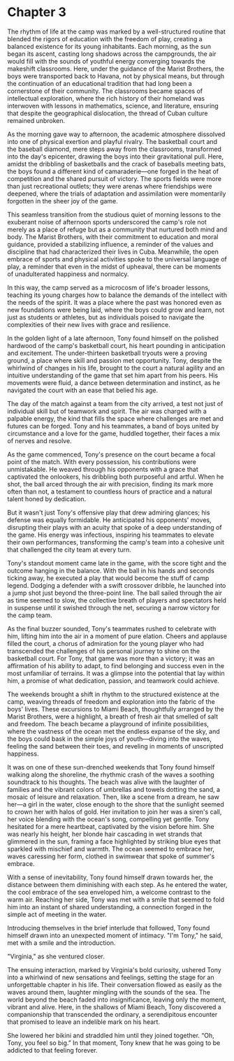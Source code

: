 # Chapter 3
The rhythm of life at the camp was marked by a well-structured routine that blended the rigors of education with the freedom of play, creating a balanced existence for its young inhabitants. Each morning, as the sun began its ascent, casting long shadows across the campgrounds, the air would fill with the sounds of youthful energy converging towards the makeshift classrooms. Here, under the guidance of the Marist Brothers, the boys were transported back to Havana, not by physical means, but through the continuation of an educational tradition that had long been a cornerstone of their community. The classrooms became spaces of intellectual exploration, where the rich history of their homeland was interwoven with lessons in mathematics, science, and literature, ensuring that despite the geographical dislocation, the thread of Cuban culture remained unbroken.

As the morning gave way to afternoon, the academic atmosphere dissolved into one of physical exertion and playful rivalry. The basketball court and the baseball diamond, mere steps away from the classrooms, transformed into the day's epicenter, drawing the boys into their gravitational pull. Here, amidst the dribbling of basketballs and the crack of baseballs meeting bats, the boys found a different kind of camaraderie—one forged in the heat of competition and the shared pursuit of victory. The sports fields were more than just recreational outlets; they were arenas where friendships were deepened, where the trials of adaptation and assimilation were momentarily forgotten in the sheer joy of the game.

This seamless transition from the studious quiet of morning lessons to the exuberant noise of afternoon sports underscored the camp's role not merely as a place of refuge but as a community that nurtured both mind and body. The Marist Brothers, with their commitment to education and moral guidance, provided a stabilizing influence, a reminder of the values and discipline that had characterized their lives in Cuba. Meanwhile, the open embrace of sports and physical activities spoke to the universal language of play, a reminder that even in the midst of upheaval, there can be moments of unadulterated happiness and normalcy.

In this way, the camp served as a microcosm of life's broader lessons, teaching its young charges how to balance the demands of the intellect with the needs of the spirit. It was a place where the past was honored even as new foundations were being laid, where the boys could grow and learn, not just as students or athletes, but as individuals poised to navigate the complexities of their new lives with grace and resilience.

In the golden light of a late afternoon, Tony found himself on the polished hardwood of the camp's basketball court, his heart pounding in anticipation and excitement. The under-thirteen basketball tryouts were a proving ground, a place where skill and passion met opportunity. Tony, despite the whirlwind of changes in his life, brought to the court a natural agility and an intuitive understanding of the game that set him apart from his peers. His movements were fluid, a dance between determination and instinct, as he navigated the court with an ease that belied his age.

The day of the match against a team from the city arrived, a test not just of individual skill but of teamwork and spirit. The air was charged with a palpable energy, the kind that fills the space where challenges are met and futures can be forged. Tony and his teammates, a band of boys united by circumstance and a love for the game, huddled together, their faces a mix of nerves and resolve.

As the game commenced, Tony's presence on the court became a focal point of the match. With every possession, his contributions were unmistakable. He weaved through his opponents with a grace that captivated the onlookers, his dribbling both purposeful and artful. When he shot, the ball arced through the air with precision, finding its mark more often than not, a testament to countless hours of practice and a natural talent honed by dedication.

But it wasn't just Tony's offensive play that drew admiring glances; his defense was equally formidable. He anticipated his opponents' moves, disrupting their plays with an acuity that spoke of a deep understanding of the game. His energy was infectious, inspiring his teammates to elevate their own performances, transforming the camp's team into a cohesive unit that challenged the city team at every turn.

Tony's standout moment came late in the game, with the score tight and the outcome hanging in the balance. With the ball in his hands and seconds ticking away, he executed a play that would become the stuff of camp legend. Dodging a defender with a swift crossover dribble, he launched into a jump shot just beyond the three-point line. The ball sailed through the air as time seemed to slow, the collective breath of players and spectators held in suspense until it swished through the net, securing a narrow victory for the camp team.

As the final buzzer sounded, Tony's teammates rushed to celebrate with him, lifting him into the air in a moment of pure elation. Cheers and applause filled the court, a chorus of admiration for the young player who had transcended the challenges of his personal journey to shine on the basketball court. For Tony, that game was more than a victory; it was an affirmation of his ability to adapt, to find belonging and success even in the most unfamiliar of terrains. It was a glimpse into the potential that lay within him, a promise of what dedication, passion, and teamwork could achieve.

The weekends brought a shift in rhythm to the structured existence at the camp, weaving threads of freedom and exploration into the fabric of the boys' lives. These excursions to Miami Beach, thoughtfully arranged by the Marist Brothers, were a highlight, a breath of fresh air that smelled of salt and freedom. The beach became a playground of infinite possibilities, where the vastness of the ocean met the endless expanse of the sky, and the boys could bask in the simple joys of youth—diving into the waves, feeling the sand between their toes, and reveling in moments of unscripted happiness.

It was on one of these sun-drenched weekends that Tony found himself walking along the shoreline, the rhythmic crash of the waves a soothing soundtrack to his thoughts. The beach was alive with the laughter of families and the vibrant colors of umbrellas and towels dotting the sand, a mosaic of leisure and relaxation. Then, like a scene from a dream, he saw her—a girl in the water, close enough to the shore that the sunlight seemed to crown her with halos of gold. Her invitation to join her was a siren's call, her voice blending with the ocean's song, compelling yet gentle. Tony hesitated for a mere heartbeat, captivated by the vision before him. She was nearly his height, her blonde hair cascading in wet strands that glimmered in the sun, framing a face highlighted by striking blue eyes that sparkled with mischief and warmth. The ocean seemed to embrace her, waves caressing her form, clothed in swimwear that spoke of summer's embrace.

With a sense of inevitability, Tony found himself drawn towards her, the distance between them diminishing with each step. As he entered the water, the cool embrace of the sea enveloped him, a welcome contrast to the warm air. Reaching her side, Tony was met with a smile that seemed to fold him into an instant of shared understanding, a connection forged in the simple act of meeting in the water.

Introducing themselves in the brief interlude that followed, Tony found himself drawn into an unexpected moment of intimacy. "I'm Tony," he said, met with a smile and the introduction. 

"Virginia," as she ventured closer. 

The ensuing interaction, marked by Virginia's bold curiosity, ushered Tony into a whirlwind of new sensations and feelings, setting the stage for an unforgettable chapter in his life. Their conversation flowed as easily as the waves around them, laughter mingling with the sounds of the sea. The world beyond the beach faded into insignificance, leaving only the moment, vibrant and alive. Here, in the shallows of Miami Beach, Tony discovered a companionship that transcended the ordinary, a serendipitous encounter that promised to leave an indelible mark on his heart.

She lowered her bikini and straddled him until they joined together. “Oh, Tony, you feel so big.” In that moment, Tony knew that he was going to be addicted to that feeling forever.